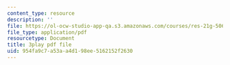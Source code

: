 ```yaml
---
content_type: resource
description: ''
file: https://ol-ocw-studio-app-qa.s3.amazonaws.com/courses/res-21g-506-kanji-learning-any-time-any-place-for-japanese-vi-spring-2021/954fa9c7a53aa4d198ee5162152f2630_Bcxyr_yBBQg.pdf
file_type: application/pdf
resourcetype: Document
title: 3play pdf file
uid: 954fa9c7-a53a-a4d1-98ee-5162152f2630
---
```

